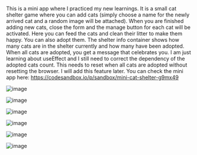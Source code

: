 This is a mini app where I practiced my new learnings. It is a small cat shelter game where you can add cats (simply choose a name for the newly arrived cat and a random image will be attached). When you are finished adding new cats, close the form and the manage button for each cat will be activated. Here you can feed the cats and clean their litter to make them happy. You can also adopt them. The shelter info container shows how many cats are in the shelter currently and how many have been adopted. When all cats are adopted, you get a message that celebrates you. I am just learning about useEffect and I still need to correct the dependency of the adopted cats count. This needs to reset when all cats are adopted without resetting the browser. I will add this feature later. 
You can check the mini app here: 
https://codesandbox.io/p/sandbox/mini-cat-shelter-g9mx49

![image](https://github.com/Polishko/SoftUni/assets/119063181/82fe5661-1f4e-4c8a-97dc-65832c26e9e7)

![image](https://github.com/Polishko/SoftUni/assets/119063181/557f1ab8-d4a5-4df3-8c23-aedeb7fa8b27)

![image](https://github.com/Polishko/SoftUni/assets/119063181/019f8197-033e-4c13-9d07-cf8064f980b6)

![image](https://github.com/Polishko/SoftUni/assets/119063181/8c531194-8d31-4819-b73b-3c5d116f90d6)

![image](https://github.com/Polishko/SoftUni/assets/119063181/4cbe12cd-cbb2-491e-bc2e-d775a4a5f8ef)

![image](https://github.com/Polishko/SoftUni/assets/119063181/e9bddcc1-77d6-4792-ad5a-feb2716c8a60)


